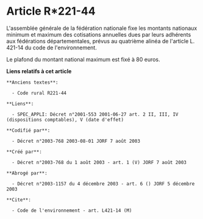 # Article R*221-44

L'assemblée générale de la fédération nationale fixe les montants nationaux minimum et maximum des cotisations annuelles dues
par leurs adhérents aux fédérations départementales, prévus au quatrième alinéa de l'article L. 421-14 du code de
l'environnement.

Le plafond du montant national maximum est fixé à 80 euros.

**Liens relatifs à cet article**

	**Anciens textes**:

	  - Code rural R221-44

	**Liens**:

	  - SPEC_APPLI: Décret n°2001-553 2001-06-27 art. 2 II, III, IV (dispositions comptables), V (date d'effet)

	**Codifié par**:

	  - Décret n°2003-768 2003-08-01 JORF 7 août 2003

	**Créé par**:

	  - Décret n°2003-768 du 1 août 2003 - art. 1 (V) JORF 7 août 2003

	**Abrogé par**:

	  - Décret n°2003-1157 du 4 décembre 2003 - art. 6 () JORF 5 décembre 2003

	**Cite**:

	  - Code de l'environnement - art. L421-14 (M)
